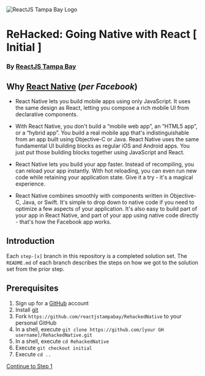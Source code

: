 ![ReactJS Tampa Bay Logo](https://avatars2.githubusercontent.com/u/18738421?v=3&s=200)

# ReHacked: Going Native with React [ Initial ]
### By [ReactJS Tampa Bay](http://www.meetup.com/ReactJS-Tampa-Bay/)

## Why [React Native](https://facebook.github.io/react-native/) (_per Facebook_)
- React Native lets you build mobile apps using only JavaScript. It uses the same design as React, letting you compose a rich mobile UI from declarative components.

- With React Native, you don't build a “mobile web app”, an “HTML5 app”, or a “hybrid app”. You build a real mobile app that's indistinguishable from an app built using Objective-C or Java. React Native uses the same fundamental UI building blocks as regular iOS and Android apps. You just put those building blocks together using JavaScript and React.

- React Native lets you build your app faster. Instead of recompiling, you can reload your app instantly. With hot reloading, you can even run new code while retaining your application state. Give it a try - it's a magical experience.

- React Native combines smoothly with components written in Objective-C, Java, or Swift. It's simple to drop down to native code if you need to optimize a few aspects of your application. It's also easy to build part of your app in React Native, and part of your app using native code directly - that's how the Facebook app works.

## Introduction

Each `step-[x]` branch in this repository is a completed solution set.  The `README.md` of each branch describes the steps on how we got to the solution set from the prior step.

## Prerequisites

1. Sign up for a [GitHub](https://github.com) account
1. Install [git](https://git-scm.com/downloads)
1. Fork `https://github.com/reactjstampabay/RehackedNative` to your personal GitHub
1. In a shell, execute `git clone https://github.com/[your GH username]/RehackedNative.git`
1. In a shell, execute `cd RehackedNative`
1. Execute `git checkout initial`
1. Execute `cd ..` 

[Continue to Step 1](https://github.com/reactjstampabay/RehackedNative/tree/step-1)
